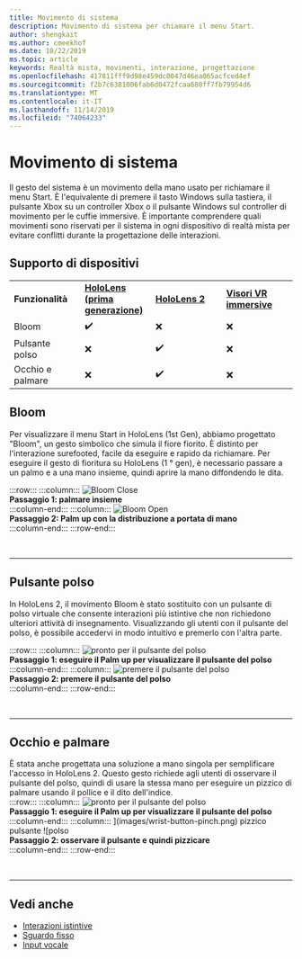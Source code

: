 ```yaml
---
title: Movimento di sistema
description: Movimento di sistema per chiamare il menu Start.
author: shengkait
ms.author: cmeekhof
ms.date: 10/22/2019
ms.topic: article
keywords: Realtà mista, movimenti, interazione, progettazione
ms.openlocfilehash: 417811fff9d98e459dc0047d46ea065acfced4ef
ms.sourcegitcommit: f2b7c6381006fab6d0472fcaa680ff7fb79954d6
ms.translationtype: MT
ms.contentlocale: it-IT
ms.lasthandoff: 11/14/2019
ms.locfileid: "74064233"
---
```

# <a name="system-gesture"></a>Movimento di sistema

Il gesto del sistema è un movimento della mano usato per richiamare il menu Start. È l'equivalente di premere il tasto Windows sulla tastiera, il pulsante Xbox su un controller Xbox o il pulsante Windows sul controller di movimento per le cuffie immersive. È importante comprendere quali movimenti sono riservati per il sistema in ogni dispositivo di realtà mista per evitare conflitti durante la progettazione delle interazioni.

## <a name="device-support"></a>Supporto di dispositivi

<table>
    <colgroup>
    <col width="25%" />
    <col width="25%" />
    <col width="25%" />
    <col width="25%" />
    </colgroup>
    <tr>
        <td><strong>Funzionalità</strong></td>
        <td><a href="hololens-hardware-details.md"><strong>HoloLens (prima generazione)</strong></a></td>
        <td><a href="https://docs.microsoft.com/hololens/hololens2-hardware"><strong>HoloLens 2</strong></td>
        <td><a href="immersive-headset-hardware-details.md"><strong>Visori VR immersive</strong></a></td>
    </tr>
     <tr>
        <td>Bloom</td>
        <td>✔️</td>
        <td>❌</td>
        <td>❌</td>
    </tr>
     <tr>
        <td>Pulsante polso</td>
        <td>❌</td>
        <td>✔️</td>
        <td>❌</td>
    </tr>
    <tr>
        <td>Occhio e palmare</td>
        <td>❌</td>
        <td>✔️</td>
        <td>❌</td>
    </tr>
</table>

## <a name="bloom"></a>Bloom
Per visualizzare il menu Start in HoloLens (1st Gen), abbiamo progettato "Bloom", un gesto simbolico che simula il fiore fiorito. È distinto per l'interazione surefooted, facile da eseguire e rapido da richiamare. Per eseguire il gesto di fioritura su HoloLens (1 ° gen), è necessario passare a un palmo e a una mano insieme, quindi aprire la mano diffondendo le dita.

:::row:::
    :::column:::
        ![Bloom Close](images/bloom-close.png)<br>
        **Passaggio 1: palmare insieme**<br>
    :::column-end:::
    :::column:::
        ![Bloom Open](images/bloom-open.png)<br>
        **Passaggio 2: Palm up con la distribuzione a portata di mano**<br>
    :::column-end:::
:::row-end:::

<br>

---

## <a name="wrist-button"></a>Pulsante polso
In HoloLens 2, il movimento Bloom è stato sostituito con un pulsante di polso virtuale che consente interazioni più istintive che non richiedono ulteriori attività di insegnamento. Visualizzando gli utenti con il pulsante del polso, è possibile accedervi in modo intuitivo e premerlo con l'altra parte.

:::row:::
    :::column:::
        ![pronto per il pulsante del polso](images/wrist-button-ready.png)<br>
        **Passaggio 1: eseguire il Palm up per visualizzare il pulsante del polso**<br>
    :::column-end:::
    :::column:::
        ![premere il pulsante del polso](images/wrist-button-press.png)<br>
        **Passaggio 2: premere il pulsante del polso**<br>
    :::column-end:::
:::row-end:::

<br>

---


## <a name="eye-gaze-and-palm-up-pinch"></a>Occhio e palmare
È stata anche progettata una soluzione a mano singola per semplificare l'accesso in HoloLens 2. Questo gesto richiede agli utenti di osservare il pulsante del polso, quindi di usare la stessa mano per eseguire un pizzico di palmare usando il pollice e il dito dell'indice.<br>
:::row:::
    :::column:::
        ![pronto per il pulsante del polso](images/wrist-button-ready.png)<br>
        **Passaggio 1: eseguire il Palm up per visualizzare il pulsante del polso**<br>
    :::column-end:::
    :::column:::
        ](images/wrist-button-pinch.png) pizzico pulsante ![polso<br>
        **Passaggio 2: osservare il pulsante e quindi pizzicare**<br>
    :::column-end:::
:::row-end:::

<br>

---

## <a name="see-also"></a>Vedi anche

* [Interazioni istintive](interaction-fundamentals.md)
* [Sguardo fisso](eye-tracking.md)
* [Input vocale](voice-input.md)
